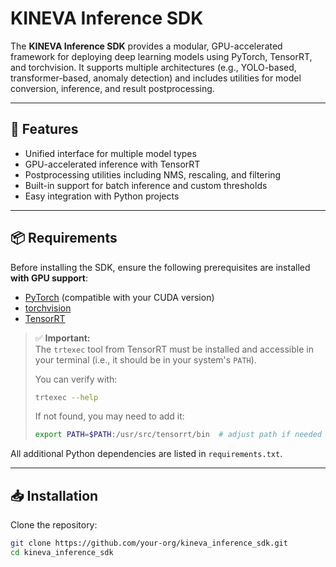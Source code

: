 # KINEVA Inference SDK

The **KINEVA Inference SDK** provides a modular, GPU-accelerated framework for deploying deep learning models using PyTorch, TensorRT, and torchvision. It supports multiple architectures (e.g., YOLO-based, transformer-based, anomaly detection) and includes utilities for model conversion, inference, and result postprocessing.

---

## 🚀 Features

- Unified interface for multiple model types
- GPU-accelerated inference with TensorRT
- Postprocessing utilities including NMS, rescaling, and filtering
- Built-in support for batch inference and custom thresholds
- Easy integration with Python projects

---

## 📦 Requirements

Before installing the SDK, ensure the following prerequisites are installed **with GPU support**:

- [PyTorch](https://pytorch.org/) (compatible with your CUDA version)
- [torchvision](https://pytorch.org/vision/stable/index.html)
- [TensorRT](https://developer.nvidia.com/tensorrt)

> ✅ **Important:**  
> The `trtexec` tool from TensorRT must be installed and accessible in your terminal (i.e., it should be in your system's `PATH`).
>
> You can verify with:
> ```bash
> trtexec --help
> ```
> If not found, you may need to add it:
> ```bash
> export PATH=$PATH:/usr/src/tensorrt/bin  # adjust path if needed
> ```

All additional Python dependencies are listed in `requirements.txt`.

---

## 📥 Installation

Clone the repository:

```bash
git clone https://github.com/your-org/kineva_inference_sdk.git
cd kineva_inference_sdk
